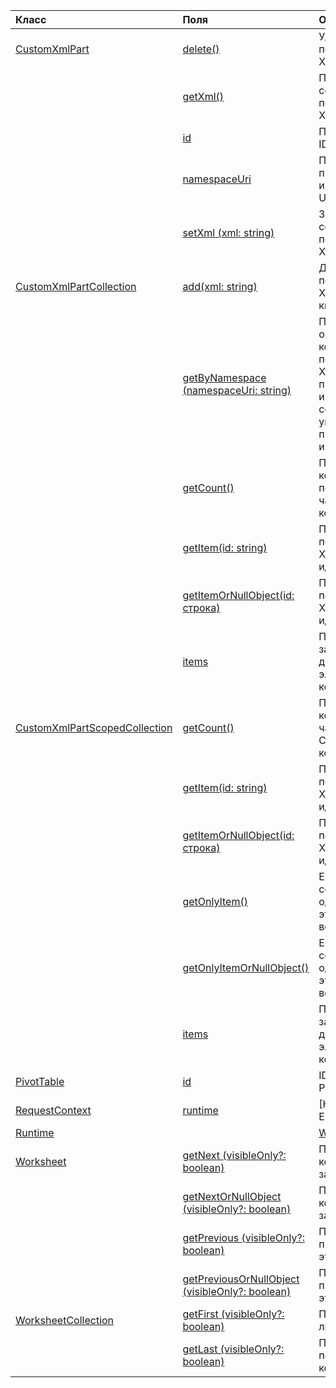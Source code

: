 | Класс | Поля | Описание |
|:---|:---|:---|
|[CustomXmlPart](/javascript/api/excel/excel.customxmlpart)|[delete()](/javascript/api/excel/excel.customxmlpart#delete--)|Удаляет пользовательскую XML-часть.|
||[getXml()](/javascript/api/excel/excel.customxmlpart#getxml--)|Получает полное содержимое пользовательской XML-части.|
||[id](/javascript/api/excel/excel.customxmlpart#id)|Пользовательский ID части XML.|
||[namespaceUri](/javascript/api/excel/excel.customxmlpart#namespaceuri)|Пользовательское пространство имен XML-части URI.|
||[setXml (xml: string)](/javascript/api/excel/excel.customxmlpart#setxml-xml-)|Задает полное содержимое пользовательской XML-части.|
|[CustomXmlPartCollection](/javascript/api/excel/excel.customxmlpartcollection)|[add(xml: string)](/javascript/api/excel/excel.customxmlpartcollection#add-xml-)|Добавляет новую пользовательскую XML-часть в книгу.|
||[getByNamespace (namespaceUri: string)](/javascript/api/excel/excel.customxmlpartcollection#getbynamespace-namespaceuri-)|Получает новую ограниченную коллекцию пользовательских XML-частей, пространства имен которых совпадают с указанным пространством имен.|
||[getCount()](/javascript/api/excel/excel.customxmlpartcollection#getcount--)|Получает количество пользовательских частей XML в коллекции.|
||[getItem(id: string)](/javascript/api/excel/excel.customxmlpartcollection#getitem-id-)|Получает пользовательскую XML-часть по идентификатору.|
||[getItemOrNullObject(id: строка)](/javascript/api/excel/excel.customxmlpartcollection#getitemornullobject-id-)|Получает пользовательскую XML-часть по идентификатору.|
||[items](/javascript/api/excel/excel.customxmlpartcollection#items)|Получает загруженные дочерние элементы в этой коллекции.|
|[CustomXmlPartScopedCollection](/javascript/api/excel/excel.customxmlpartscopedcollection)|[getCount()](/javascript/api/excel/excel.customxmlpartscopedcollection#getcount--)|Получает количество частей CustomXML в этой коллекции.|
||[getItem(id: string)](/javascript/api/excel/excel.customxmlpartscopedcollection#getitem-id-)|Получает пользовательскую XML-часть по идентификатору.|
||[getItemOrNullObject(id: строка)](/javascript/api/excel/excel.customxmlpartscopedcollection#getitemornullobject-id-)|Получает пользовательскую XML-часть по идентификатору.|
||[getOnlyItem()](/javascript/api/excel/excel.customxmlpartscopedcollection#getonlyitem--)|Если коллекция содержит ровно один элемент, этот метод возвращает его.|
||[getOnlyItemOrNullObject()](/javascript/api/excel/excel.customxmlpartscopedcollection#getonlyitemornullobject--)|Если коллекция содержит ровно один элемент, этот метод возвращает его.|
||[items](/javascript/api/excel/excel.customxmlpartscopedcollection#items)|Получает загруженные дочерние элементы в этой коллекции.|
|[PivotTable](/javascript/api/excel/excel.pivottable)|[id](/javascript/api/excel/excel.pivottable#id)|ID of the PivotTable.|
|[RequestContext](/javascript/api/excel/excel.requestcontext)|[runtime](/javascript/api/excel/excel.requestcontext#runtime)|[Набор API: ExcelApi 1.5]|
|[Runtime](/javascript/api/excel/excel.runtime)||[Workbook](/javascript/api/excel/excel.workbook)|[customXmlParts](/javascript/api/excel/excel.workbook#customxmlparts)|Представляет коллекцию пользовательских частей XML, содержащихся в этой книге.|
|[Worksheet](/javascript/api/excel/excel.worksheet)|[getNext (visibleOnly?: boolean)](/javascript/api/excel/excel.worksheet#getnext-visibleonly-)|Получает таблицу, которая следует за этим.|
||[getNextOrNullObject (visibleOnly?: boolean)](/javascript/api/excel/excel.worksheet#getnextornullobject-visibleonly-)|Получает таблицу, которая следует за этим.|
||[getPrevious (visibleOnly?: boolean)](/javascript/api/excel/excel.worksheet#getprevious-visibleonly-)|Получает таблицу, предшествующего этому.|
||[getPreviousOrNullObject (visibleOnly?: boolean)](/javascript/api/excel/excel.worksheet#getpreviousornullobject-visibleonly-)|Получает таблицу, предшествующего этому.|
|[WorksheetCollection](/javascript/api/excel/excel.worksheetcollection)|[getFirst (visibleOnly?: boolean)](/javascript/api/excel/excel.worksheetcollection#getfirst-visibleonly-)|Получает первый лист в коллекции.|
||[getLast (visibleOnly?: boolean)](/javascript/api/excel/excel.worksheetcollection#getlast-visibleonly-)|Получает последний лист в коллекции.|
